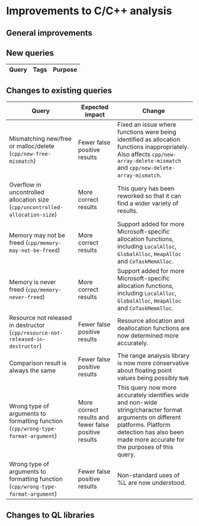 # Improvements to C/C++ analysis

## General improvements

## New queries

| **Query**                   | **Tags**  | **Purpose**                                                        |
|-----------------------------|-----------|--------------------------------------------------------------------|

## Changes to existing queries

| **Query**                  | **Expected impact**    | **Change**                                                       |
|----------------------------|------------------------|------------------------------------------------------------------|
| Mismatching new/free or malloc/delete (`cpp/new-free-mismatch`) | Fewer false positive results | Fixed an issue where functions were being identified as allocation functions inappropriately.  Also affects `cpp/new-array-delete-mismatch` and `cpp/new-delete-array-mismatch`. |
| Overflow in uncontrolled allocation size (`cpp/uncontrolled-allocation-size`) | More correct results | This query has been reworked so that it can find a wider variety of results. |
| Memory may not be freed (`cpp/memory-may-not-be-freed`) | More correct results | Support added for more Microsoft-specific allocation functions, including `LocalAlloc`, `GlobalAlloc`, `HeapAlloc` and `CoTaskMemAlloc`. |
| Memory is never freed (`cpp/memory-never-freed`) | More correct results | Support added for more Microsoft-specific allocation functions, including `LocalAlloc`, `GlobalAlloc`, `HeapAlloc` and `CoTaskMemAlloc`. |
| Resource not released in destructor (`cpp/resource-not-released-in-destructor`) | Fewer false positive results | Resource allocation and deallocation functions are now determined more accurately. |
| Comparison result is always the same | Fewer false positive results | The range analysis library is now more conservative about floating point values being possibly `NaN` |
| Wrong type of arguments to formatting function (`cpp/wrong-type-format-argument`) | More correct results and fewer false positive results | This query now more accurately identifies wide and non-wide string/character format arguments on different platforms.  Platform detection has also been made more accurate for the purposes of this query. |
| Wrong type of arguments to formatting function (`cpp/wrong-type-format-argument`) | Fewer false positive results | Non-standard uses of %L are now understood. |

## Changes to QL libraries
